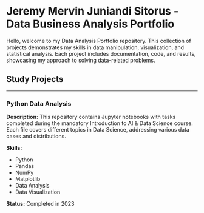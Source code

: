 # Jeremy Mervin Juniandi Sitorus - Data Business Analysis Portfolio

Hello, welcome to my Data Analysis Portfolio repository. This collection of projects demonstrates my skills in data manipulation, visualization, and statistical analysis. Each project includes documentation, code, and results, showcasing my approach to solving data-related problems.

## Study Projects
---
### Python Data Analysis

**Description:**
This repository contains Jupyter notebooks with tasks completed during the mandatory Introduction to AI & Data Science course. Each file covers different topics in Data Science, addressing various data cases and distributions.

**Skills:**
- Python
- Pandas
- NumPy
- Matplotlib
- Data Analysis
- Data Visualization

**Status:**
Completed in 2023
